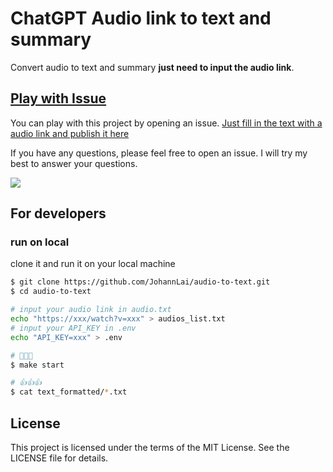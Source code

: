 # ChatGPT Audio link to text and summary

Convert audio to text and summary **just need to input the audio link**.

## [Play with Issue](https://github.com/JohannLai/audio-to-text/issues/new?assignees=&labels=&template=%F0%9F%8E%AC-auto-convert-video-links-to-text-and-summary-%F0%9F%93%9D.md&title=%5B%F0%9F%8E%AC+Auto-Convert%5D)

You can play with this project by opening an issue. [Just fill in the text with a audio link and publish it here](https://github.com/JohannLai/audio-to-text/issues/new?assignees=&labels=&template=%F0%9F%8E%AC-auto-convert-video-links-to-text-and-summary-%F0%9F%93%9D.md&title=%5B%F0%9F%8E%AC+Auto-Convert%5D)

If you have any questions, please feel free to open an issue. I will try my best to answer your questions.

<a href="https://www.buymeacoffee.com/johannli"><img src="https://img.buymeacoffee.com/button-api/?text=Buy me a coffee&emoji=&slug=johannli&button_colour=FFDD00&font_colour=000000&font_family=Poppins&outline_colour=000000&coffee_colour=ffffff" /></a>

## For developers

### run on local
clone it and run it on your local machine

```bash
$ git clone https://github.com/JohannLai/audio-to-text.git
$ cd audio-to-text

# input your audio link in audio.txt
echo "https://xxx/watch?v=xxx" > audios_list.txt
# input your API_KEY in .env
echo "API_KEY=xxx" > .env

# 🙏🙏🙏
$ make start

# 👍👍👍
$ cat text_formatted/*.txt
```


## License
This project is licensed under the terms of the MIT License. See the LICENSE file for details.
